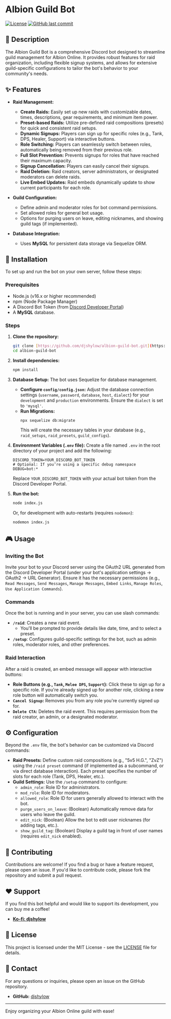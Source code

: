 # Albion Guild Bot

[![License](https://img.shields.io/badge/License-MIT-blue.svg)](LICENSE)
[![GitHub last commit](https://img.shields.io/github/last-commit/djshylow/albion-guild-bot)](https://github.com/djshylow/albion-guild-bot/commits/main)

## 📝 Description

The Albion Guild Bot is a comprehensive Discord bot designed to streamline guild management for Albion Online. It provides robust features for raid organization, including flexible signup systems, and allows for extensive guild-specific configurations to tailor the bot's behavior to your community's needs.

## ✨ Features

* **Raid Management:**
    * **Create Raids:** Easily set up new raids with customizable dates, times, descriptions, gear requirements, and minimum item power.
    * **Preset-based Raids:** Utilize pre-defined raid compositions (presets) for quick and consistent raid setups.
    * **Dynamic Signups:** Players can sign up for specific roles (e.g., Tank, DPS, Healer, Support) via interactive buttons.
    * **Role Switching:** Players can seamlessly switch between roles, automatically being removed from their previous role.
    * **Full Slot Prevention:** Prevents signups for roles that have reached their maximum capacity.
    * **Signup Cancellation:** Players can easily cancel their signups.
    * **Raid Deletion:** Raid creators, server administrators, or designated moderators can delete raids.
    * **Live Embed Updates:** Raid embeds dynamically update to show current participants for each role.

* **Guild Configuration:**
    * Define admin and moderator roles for bot command permissions.
    * Set allowed roles for general bot usage.
    * Options for purging users on leave, editing nicknames, and showing guild tags (if implemented).

* **Database Integration:**
    * Uses **MySQL** for persistent data storage via Sequelize ORM.

## 🚀 Installation

To set up and run the bot on your own server, follow these steps:

### Prerequisites

* Node.js (v16.x or higher recommended)
* npm (Node Package Manager)
* A Discord Bot Token (from [Discord Developer Portal](https://discord.com/developers/applications))
* A **MySQL** database.

### Steps

1.  **Clone the repository:**
    ```bash
    git clone [https://github.com/djshylow/albion-guild-bot.git](https://github.com/djshylow/albion-guild-bot.git)
    cd albion-guild-bot
    ```

2.  **Install dependencies:**
    ```bash
    npm install
    ```

3.  **Database Setup:**
    The bot uses Sequelize for database management.

    * **Configure `config/config.json`:** Adjust the database connection settings (`username`, `password`, `database`, `host`, `dialect`) for your `development` and `production` environments. Ensure the `dialect` is set to `'mysql'`.
    * **Run Migrations:**
        ```bash
        npx sequelize db:migrate
        ```
        This will create the necessary tables in your database (e.g., `raid_setups`, `raid_presets`, `guild_configs`).

4.  **Environment Variables (`.env` file):**
    Create a file named `.env` in the root directory of your project and add the following:

    ```env
    DISCORD_TOKEN=YOUR_DISCORD_BOT_TOKEN
    # Optional: If you're using a specific debug namespace
    DEBUG=bot:*
    ```
    Replace `YOUR_DISCORD_BOT_TOKEN` with your actual bot token from the Discord Developer Portal.

5.  **Run the bot:**
    ```bash
    node index.js
    ```
    Or, for development with auto-restarts (requires `nodemon`):
    ```bash
    nodemon index.js
    ```

## 🎮 Usage

### Inviting the Bot

Invite your bot to your Discord server using the OAuth2 URL generated from the Discord Developer Portal (under your bot's application settings -> OAuth2 -> URL Generator). Ensure it has the necessary permissions (e.g., `Read Messages`, `Send Messages`, `Manage Messages`, `Embed Links`, `Manage Roles`, `Use Application Commands`).

### Commands

Once the bot is running and in your server, you can use slash commands:

* **`/raid`**: Creates a new raid event.
    * You'll be prompted to provide details like date, time, and to select a preset.
* **`/setup`**: Configures guild-specific settings for the bot, such as admin roles, moderator roles, and other preferences.

### Raid Interaction

After a raid is created, an embed message will appear with interactive buttons:

* **Role Buttons (e.g., `Tank`, `Melee DPS`, `Support`):** Click these to sign up for a specific role. If you're already signed up for another role, clicking a new role button will automatically switch you.
* **`Cancel Signup`:** Removes you from any role you're currently signed up for.
* **`Delete CTA`:** Deletes the raid event. This requires permission from the raid creator, an admin, or a designated moderator.

## ⚙️ Configuration

Beyond the `.env` file, the bot's behavior can be customized via Discord commands:

* **Raid Presets:** Define custom raid compositions (e.g., "5v5 H.G.", "ZvZ") using the `/raid preset` command (if implemented as a subcommand, or via direct database interaction). Each preset specifies the number of slots for each role (Tank, DPS, Healer, etc.).
* **Guild Settings:** Use the `/setup` command to configure:
    * `admin_role`: Role ID for administrators.
    * `mod_role`: Role ID for moderators.
    * `allowed_role`: Role ID for users generally allowed to interact with the bot.
    * `purge_users_on_leave`: (Boolean) Automatically remove data for users who leave the guild.
    * `edit_nick`: (Boolean) Allow the bot to edit user nicknames (for adding tags, etc.).
    * `show_guild_tag`: (Boolean) Display a guild tag in front of user names (requires `edit_nick` enabled).

## 🤝 Contributing

Contributions are welcome! If you find a bug or have a feature request, please open an issue. If you'd like to contribute code, please fork the repository and submit a pull request.

## ❤️ Support

If you find this bot helpful and would like to support its development, you can buy me a coffee!

* [**Ko-fi: djshylow**](https://ko-fi.com/djshylow)

## 📄 License

This project is licensed under the MIT License - see the [LICENSE](LICENSE) file for details.

## 📧 Contact

For any questions or inquiries, please open an issue on the GitHub repository.

* **GitHub:** [djshylow](https://github.com/djshylow)

---

Enjoy organizing your Albion Online guild with ease!
